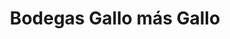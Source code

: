---
title: "Bodegas Gallo más Gallo"
url: /ciudad-de-guatemala/bodegas-gallo-mas-gallo/
shop: Warenhaus
---